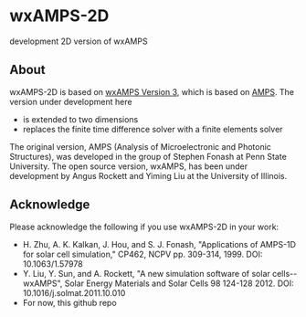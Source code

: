 # wxAMPS-2D
development 2D version of wxAMPS

## About 
wxAMPS-2D is based on [wxAMPS Version 3](https://wiki.illinois.edu//wiki/display/solarcellsim/Simulation+Software), 
which is based on [AMPS](http://www.ampsmodeling.org/). The version under development here 
  - is extended to two dimensions 
  - replaces the finite time difference solver with a finite elements solver 
  
The original version, AMPS (Analysis of Microelectronic and Photonic Structures), was developed in the group of Stephen Fonash at Penn State University. The open source version, wxAMPS, has been under development by Angus Rockett and Yiming Liu at the University of Illinois. 

## Acknowledge 
Please acknowledge the following if you use wxAMPS-2D in your work:
  - H. Zhu, A. K. Kalkan, J. Hou, and S. J. Fonash, "Applications of AMPS-1D for solar cell
simulation," CP462, NCPV pp. 309-314, 1999. DOI: 10.1063/1.57978
  - Y. Liu, Y. Sun, and A. Rockett, "A new simulation software of solar cells--wxAMPS", Solar Energy Materials and Solar Cells 98 124-128 2012. DOI: 10.1016/j.solmat.2011.10.010
  - For now, this github repo
